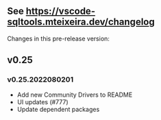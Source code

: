 ## See https://vscode-sqltools.mteixeira.dev/changelog

Changes in this pre-release version:

## v0.25
### v0.25.2022080201

- Add new Community Drivers to README
- UI updates (#777)
- Update dependent packages